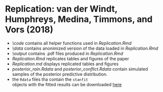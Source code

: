 # Replication: van der Windt, Humphreys, Medina, Timmons, and Vors (2018)
[here]:https://www.dropbox.com/home/Public/stan_objects

* *_\code_* contains all helper functions used in _Replication.Rmd_
* *_\data_* contains anonimized version of the data loaded in _Replication.Rmd_
* *_\output_* contains .pdf files produced in _Replication.Rmd_
* *_Replication.Rmd_* replicates tables and figures of the paper
* *_Replication.md_* displays replicated tables and figures
* *posterior_rain.Rdata* and *posterior_conflict.Rdata* contain simulated samples of the posterior predictive distribution.
* the <code>Rdata</code> files tha contain the <code>stanfit </code>objects with the fitted results can be downloaded [here]


